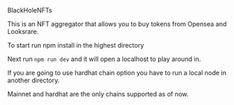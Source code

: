 BlackHoleNFTs

This is an NFT aggregator that allows you to buy tokens from Opensea and Looksrare.

To start run npm install in the highest directory

Next run `npm run dev` and it will open a localhost to play around in.

If you are going to use hardhat chain option you have to run a local node in another directory.

Mainnet and hardhat are the only chains supported as of now.
